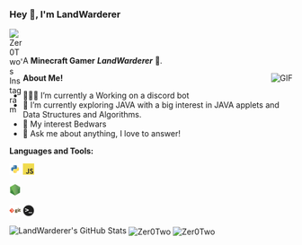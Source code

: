 
<h3 title="hehehe"> Hey 👋, I'm LandWarderer</h3>

<a href="https://www.instagram.com/LandWarderer2772/">
  <img align="left" alt="Zer0Two's Instagram" width="24px" src="https://cdn.jsdelivr.net/npm/simple-icons@v3/icons/instagram.svg" />
</a>




<br />
<br />

A **Minecraft Gamer** ***LandWarderer*** 🚀.
 

  <img align="right" alt="GIF" src="https://i.pinimg.com/originals/e4/26/70/e426702edf874b181aced1e2fa5c6cde.gif" />

**About Me!**

- 👨🏽‍💻 I’m currently a Working on a discord bot
- 🌱 I’m currently exploring JAVA with a big interest in JAVA applets and Data Structures and Algorithms. 
- 🤔 My interest Bedwars
- 💬 Ask me about anything, I love to answer!



**Languages and Tools:**  


<code><img height="20" src="https://raw.githubusercontent.com/github/explore/80688e429a7d4ef2fca1e82350fe8e3517d3494d/topics/python/python.png"></code>
<code><img height="20" src="https://raw.githubusercontent.com/github/explore/80688e429a7d4ef2fca1e82350fe8e3517d3494d/topics/javascript/javascript.png"></code>

<code><img height="20" src="https://raw.githubusercontent.com/github/explore/80688e429a7d4ef2fca1e82350fe8e3517d3494d/topics/nodejs/nodejs.png"></code>

<code><img height="20" src="https://raw.githubusercontent.com/github/explore/80688e429a7d4ef2fca1e82350fe8e3517d3494d/topics/git/git.png"></code>
<code><img height="20" src="https://raw.githubusercontent.com/github/explore/80688e429a7d4ef2fca1e82350fe8e3517d3494d/topics/terminal/terminal.png"></code>

<img src="https://github-readme-stats.vercel.app/api?username=LandWarderer2772&show_icons=true&hide_border=true&count_private=true&theme=shades-of-purple&icon_color=fad000" alt="LandWarderer's GitHub Stats">
<img align="center" src="https://github-readme-streak-stats.herokuapp.com/?user=LandWarderer2772&count_private=true&theme=radical" alt="Zer0Two" />
<img align="center" width=500 src="https://github-readme-stats.vercel.app/api/top-langs/?username=LandWarderer2772&count_private=true&theme=radical" alt="Zer0Two" />
